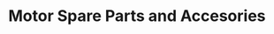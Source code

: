 ---
title: "Motor Spare Parts and Accesories"
url: /minda-gandara/motor-spare-parts-and-accesories/
shop: Autoteile
---